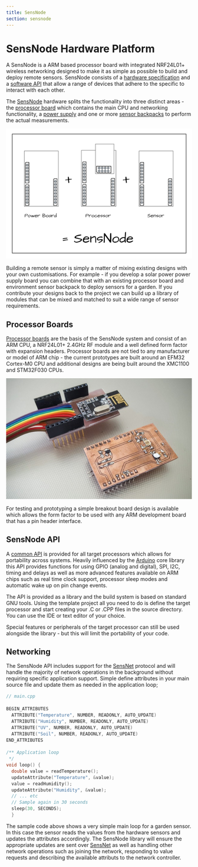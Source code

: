 ```yaml
---
title: SensNode
section: sensnode
---
```

# SensNode Hardware Platform

A SensNode is a ARM based processor board with integrated NRF24L01+ wireless networking designed to make it as simple
as possible to build and deploy remote sensors. SensNode consists of a [hardware specification](/pages/sensnode/hardware.html)
and a [software API](/apidocs/sensnode/index.html) that allow a range of devices that adhere to the specific to interact
with each other.

The [SensNode](/pages/sensnode/about.html) hardware splits the functionality into three distinct areas - the
[processor board](/pages/sensnode/cpuboard.html) which contains the main CPU and networking functionality, a
[power supply](/pages/sensnode/powerboard.html) and one or more [sensor backpacks](/pages/sensnode/backpack.html) to
perform the actual measurements.

![Module interaction](/images/diagrams/hardware_modules.png)

Building a remote sensor is simply a matter of mixing existing designs with your own customisations. For example -
if you develop a solar power power supply board you can combine that with an existing processor board and environment
sensor backpack to deploy sensors for a garden. If you contribute your designs back to the project we can build up a
library of modules that can be mixed and matched to suit a wide range of sensor requirements.

## Processor Boards

[Processor boards](/pages/sensnode/cpuboard) are the basis of the SensNode system and consist of an ARM CPU, a
NRF24L01+ 2.4GHz RF module and a well defined form factor with expansion headers. Processor boards are not tied
to any manufacturer or model of ARM chip - the current prototypes are built around an EFM32 Cortex-M0 CPU and
additional designs are being built around the XMC1100 and STM32F030 CPUs.

![Processor Board Breakout](/images/photos/sensor_and_breakout.jpg)

For testing and prototyping a simple breakout board design is available which allows the form factor to be used with
any ARM development board that has a pin header interface.

## SensNode API

A [common API](/apidocs/sensnode/index.html) is provided for all target processors which allows for portability across systems. Heavily
influenced by the [Arduino](https://www.arduino.cc/) core library this API provides functions for using GPIO (analog and digital),
SPI, I2C, timing and delays as well as more advanced features available on ARM chips such as real time clock support,
processor sleep modes and automatic wake up on pin change events.

The API is provided as a library and the build system is based on standard GNU tools. Using the template project all
you need to do is define the target processor and start creating your .C or .CPP files in the source directory. You can
use the IDE or text editor of your choice.

Special features or peripherals of the target processor can still be used alongside the library - but this will limit
the portability of your code.

## Networking

The SensNode API includes support for the [SensNet](/pages/sensnet/about.html) protocol and will handle the majority
of network operations in the background without requiring specific application support. Simple define attributes in
your main source file and update them as needed in the application loop;

```cpp
// main.cpp

BEGIN_ATTRIBUTES
  ATTRIBUTE("Temperature", NUMBER, READONLY, AUTO_UPDATE)
  ATTRIBUTE("Humidity", NUMBER, READONLY, AUTO_UPDATE)
  ATTRIBUTE("UV", NUMBER, READONLY, AUTO_UPDATE)
  ATTRIBUTE("Soil", NUMBER, READONLY, AUTO_UPDATE)
END_ATTRIBUTES

/** Application loop
 */
void loop() {
  double value = readTemperature();
  updateAttribute("Temperature", &value);
  value = readHumidity();
  updateAttribute("Humidity", &value);
  // ... etc
  // Sample again in 30 seconds
  sleep(30, SECONDS);
  }
```

The sample code above shows a very simple main loop for a garden sensor. In this case the sensor reads the values from
the hardware sensors and updates the attributes accordingly. The SensNode library will ensure the appropriate updates
are sent over [SensNet](/pages/sensnet/about.html) as well as handling other network operations such as joining the
network, responding to value requests and describing the available attributs to the network controller.
